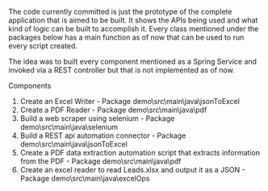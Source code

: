 The code currently committed is just the prototype
of the complete application that is aimed to be built.
It shows the APIs being used and what kind of logic
can be built to accomplish it. Every class mentioned 
under the packages below has a main function as of now
that can be used to run every script created. 

The idea was to built every component mentioned as a 
Spring Service and invoked via a REST controller but that is 
not implemented as of now.

Components 

1. Create an Excel Writer                                                                                 - Package demo\src\main\java\jsonToExcel
2. Create a PDF Reader                                                                                    - Package demo\src\main\java\pdf
3. Build a web scraper using selenium                                                                     - Package demo\src\main\java\selenium
4. Build a REST api automation connector                                                                  - Package demo\src\main\java\jsonToExcel 
5. Create a PDF data extraction automation script that extracts information from the PDF                  - Package demo\src\main\java\pdf 
6. Create an excel reader to read Leads.xlsx and output it as a JSON                                      - Package demo\src\main\java\excelOps
